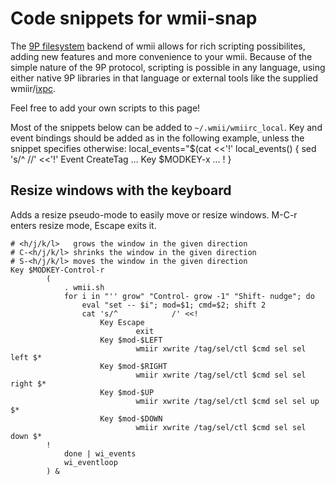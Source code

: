 Code snippets for wmii-snap
===========================

The [9P filesystem](http://en.wikipedia.org/wiki/9P) backend of wmii allows for
rich scripting possibilites, adding new features and more convenience to your
wmii. Because of the simple nature of the 9P protocol, scripting is possible in
any language, using either native 9P libraries in that language or external
tools like the supplied wmiir/[ixpc](http://libs.suckless.org/).

Feel free to add your own scripts to this page!

Most of the snippets below can be added to `~/.wmii/wmiirc_local`. Key and
event bindings should be added as in the following example, unless the snippet
specifies otherwise:
    local_events="$(cat <<'!'
    local_events() {
	sed 's/^    //' <<'!'
	Event CreateTag
                ...
        Key $MODKEY-x
                ...
    !
    }

Resize windows with the keyboard
--------------------------------
Adds a resize pseudo-mode to easily move or resize windows. M-C-r
enters resize mode, Escape exits it.

    # <h/j/k/l>   grows the window in the given direction
    # C-<h/j/k/l> shrinks the window in the given direction
    # S-<h/j/k/l> moves the window in the given direction
    Key $MODKEY-Control-r
            (
                . wmii.sh
                for i in "'' grow" "Control- grow -1" "Shift- nudge"; do
                    eval "set -- $i"; mod=$1; cmd=$2; shift 2
                    cat 's/^            /' <<!
                        Key Escape
                                exit
                        Key $mod-$LEFT
                                wmiir xwrite /tag/sel/ctl $cmd sel sel left $*
                        Key $mod-$RIGHT
                                wmiir xwrite /tag/sel/ctl $cmd sel sel right $*
                        Key $mod-$UP
                                wmiir xwrite /tag/sel/ctl $cmd sel sel up $*
                        Key $mod-$DOWN
                                wmiir xwrite /tag/sel/ctl $cmd sel sel down $*
            !
                done | wi_events
                wi_eventloop
            ) & 

